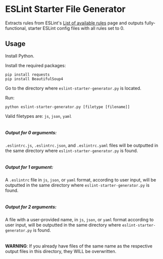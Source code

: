 # ESLint Starter File Generator

Extracts rules from ESLint's [List of available rules](https://eslint.org/docs/rules/) page and outputs fully-functional, starter ESLint config files with all rules set to 0.


## Usage

Install Python.

Install the required packages:

````
pip install requests
pip install BeautifulSoup4
````

Go to the directory where `eslint-starter-generator.py` is located.

Run:

````
python eslint-starter-generator.py [filetype [filename]]
````

Valid filetypes are: `js`, `json`, `yaml`
<br />
<br />
##### Output for 0 arguments:

`.eslintrc.js`, `.eslintrc.json`, and `.eslintrc.yaml` files will be outputted in the same directory where `eslint-starter-generator.py` is found.
<br />
<br />
##### Output for 1 argument:

A `.eslintrc` file in `js`, `json`, or `yaml` format, according to user input, will be outputted in the same directory where `eslint-starter-generator.py` is found.
<br />
<br />
##### Output for 2 arguments:

A file with a user-provided name, in `js`, `json`, or `yaml` format according to user input, will be outputted in the same directory where `eslint-starter-generator.py` is found.
<br />
<br />
<br />
**WARNING**: If you already have files of the same name as the respective output files in this directory, they WILL be overwritten.